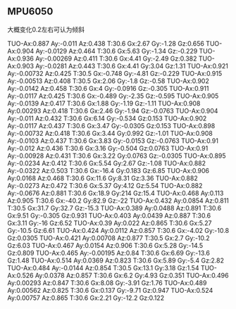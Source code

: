 ## MPU6050

大概变化0.2左右可认为倾斜


TUO-Ax:0.887 Ay:-0.011 Az:0.438 T:30.6 Gx:2.67 Gy:-1.28 Gz:0.656
TUO-Ax:0.904 Ay:-0.0129 Az:0.464 T:30.6 Gx:5.63 Gy:-1.34 Gz:-0.229
TUO-Ax:0.936 Ay:-0.00269 Az:0.411 T:30.6 Gx:4.41 Gy:-2.49 Gz:0.382
TUO-Ax:0.903 Ay:-0.0281 Az:0.443 T:30.6 Gx:4.41 Gy:3.04 Gz:1.31
TUO-Ax:0.921 Ay:-0.00732 Az:0.425 T:30.5 Gx:-0.748 Gy:-4.81 Gz:-0.229
TUO-Ax:0.915 Ay:-0.00513 Az:0.408 T:30.5 Gx:2.06 Gy:-1.8 Gz:-0.58
TUO-Ax:0.902 Ay:-0.0142 Az:0.458 T:30.6 Gx:4 Gy:-0.0916 Gz:-0.305
TUO-Ax:0.911 Ay:-0.0117 Az:0.425 T:30.6 Gx:-0.489 Gy:-2.35 Gz:-0.595
TUO-Ax:0.905 Ay:-0.0139 Az:0.417 T:30.6 Gx:1.88 Gy:-1.19 Gz:-1.11
TUO-Ax:0.908 Ay:0.00293 Az:0.418 T:30.6 Gx:2.46 Gy:-1.94 Gz:-0.0763
TUO-Ax:0.904 Ay:-0.011 Az:0.432 T:30.6 Gx:6.14 Gy:-0.534 Gz:0.153
TUO-Ax:0.902 Ay:-0.0117 Az:0.437 T:30.6 Gx:3.47 Gy:-0.0305 Gz:0.153
TUO-Ax:0.898 Ay:-0.00732 Az:0.418 T:30.6 Gx:3.44 Gy:0.992 Gz:-1.01
TUO-Ax:0.908 Ay:-0.0103 Az:0.437 T:30.6 Gx:3.83 Gy:-0.0153 Gz:-0.0763
TUO-Ax:0.91 Ay:-0.012 Az:0.436 T:30.6 Gx:3.16 Gy:-0.504 Gz:0.0763
TUO-Ax:0.91 Ay:-0.00928 Az:0.431 T:30.6 Gx:3.22 Gy:0.0763 Gz:-0.0305
TUO-Ax:0.895 Ay:-0.0234 Az:0.412 T:30.6 Gx:5.54 Gy:2.67 Gz:-1.08
TUO-Ax:0.882 Ay:-0.0322 Az:0.503 T:30.6 Gx:-16.4 Gy:0.183 Gz:6.85
TUO-Ax:0.906 Ay:0.0168 Az:0.468 T:30.6 Gx:11.6 Gy:8.31 Gz:3.36
TUO-Ax:0.882 Ay:-0.0273 Az:0.472 T:30.6 Gx:5.37 Gy:4.12 Gz:5.54
TUO-Ax:0.882 Ay:-0.0676 Az:0.881 T:30.6 Gx:18.9 Gy:214 Gz:15.4
TUO-Ax:0.468 Ay:0.113 Az:0.905 T:30.6 Gx:-40.2 Gy:82.9 Gz:-22
TUO-Ax:0.432 Ay:0.0854 Az:0.811 T:30.5 Gx:31.7 Gy:32.7 Gz:-15.3
TUO-Ax:0.389 Ay:0.0488 Az:0.891 T:30.6 Gx:9.51 Gy:-0.305 Gz:0.931
TUO-Ax:0.403 Ay:0.0439 Az:0.887 T:30.6 Gx:3.11 Gy:-16 Gz:6.52
TUO-Ax:0.39 Ay:0.022 Az:0.865 T:30.6 Gx:5.27 Gy:-10.5 Gz:6.61
TUO-Ax:0.424 Ay:0.0112 Az:0.857 T:30.6 Gx:-4.02 Gy:-10.8 Gz:0.0305
TUO-Ax:0.421 Ay:0.00708 Az:0.877 T:30.5 Gx:2.7 Gy:-10.2 Gz:6.03
TUO-Ax:0.467 Ay:0.0154 Az:0.906 T:30.6 Gx:5.28 Gy:-14.5 Gz:0.809
TUO-Ax:0.465 Ay:-0.00195 Az:0.84 T:30.6 Gx:6.69 Gy:-13.6 Gz:1.48
TUO-Ax:0.514 Ay:0.0369 Az:0.823 T:30.6 Gx:5.89 Gy:-5.4 Gz:2.82
TUO-Ax:0.484 Ay:-0.0144 Az:0.854 T:30.5 Gx:13.1 Gy:3.18 Gz:1.54
TUO-Ax:0.526 Ay:0.0378 Az:0.857 T:30.6 Gx:6.2 Gy:4.93 Gz:0.351
TUO-Ax:0.496 Ay:0.00293 Az:0.847 T:30.6 Gx:8.08 Gy:-3.91 Gz:1.76
TUO-Ax:0.489 Ay:0.00562 Az:0.825 T:30.6 Gx:0.137 Gy:-9.71 Gz:0.947
TUO-Ax:0.524 Ay:0.00757 Az:0.865 T:30.6 Gx:2.21 Gy:-12.2 Gz:0.122
